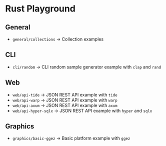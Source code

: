 # Rust Playground

## General

- `general/collections` -> Collection examples

## CLI

- `cli/random` -> CLI random sample generator example with `clap` and `rand`

## Web

- `web/api-tide` -> JSON REST API example with `tide`
- `web/api-warp` -> JSON REST API example with `warp`
- `web/api-axum` -> JSON REST API example with `axum`
- `web/api-hyper-sqlx` -> JSON REST API example with `hyper` and `sqlx`

## Graphics

- `graphics/basic-ggez` -> Basic platform example with `ggez`
